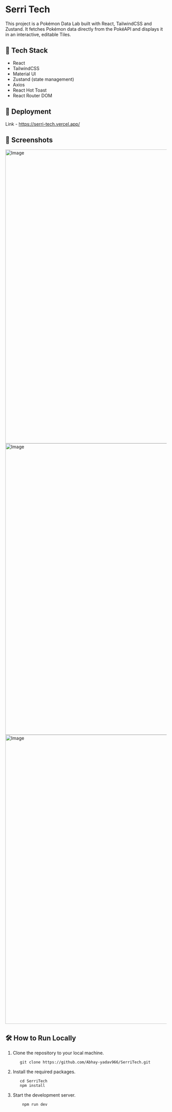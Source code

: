 # Serri Tech
This project is a Pokémon Data Lab built with React, TailwindCSS and Zustand. It fetches Pokémon data directly from the PokéAPI and displays it in an interactive, editable Tiles.

## 📂 Tech Stack
- React
- TailwindCSS
- Material UI
- Zustand (state management)
- Axios
- React Hot Toast
- React Router DOM

## 🚀 Deployment
Link - https://serri-tech.vercel.app/

## 📸 Screenshots
<img width="1920" height="919" alt="Image" src="https://github.com/user-attachments/assets/4f4996ea-3f89-427c-bd09-d18d999b957d" />
<img width="1920" height="911" alt="Image" src="https://github.com/user-attachments/assets/e32305fb-243b-4346-9ded-3f7fe72edbfd" />
<img width="1920" height="904" alt="Image" src="https://github.com/user-attachments/assets/23dad92d-c5b8-46a0-8fa6-86dfbafa4a44" />


## 🛠️ How to Run Locally
1. Clone the repository to your local machine.
   ```
      git clone https://github.com/Abhay-yadav966/SerriTech.git
   ```
2. Install the required packages.
   ```
      cd SerriTech
      npm install

   ```
3. Start the development server.
   ```
       npm run dev
   ```



